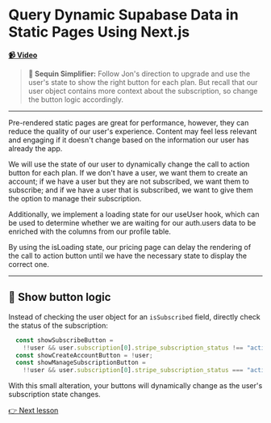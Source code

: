 # Query Dynamic Supabase Data in Static Pages Using Next.js

**[📹 Video](https://egghead.io/lessons/supabase-query-dynamic-supabase-data-in-static-pages-using-next-js)**

> **🔁 Sequin Simplifier:** Follow Jon's direction to upgrade and use the user's state to show the right button for each plan. But recall that our user object contains more context about the subscription, so change the button logic accordingly.

---

Pre-rendered static pages are great for performance, however, they can reduce the quality of our user's experience. Content may feel less relevant and engaging if it doesn't change based on the information our user has already the app.

We will use the state of our user to dynamically change the call to action button for each plan. If we don't have a user, we want them to create an account; if we have a user but they are not subscribed, we want them to subscribe; and if we have a user that is subscribed, we want to give them the option to manage their subscription.

Additionally, we implement a loading state for our useUser hook, which can be used to determine whether we are waiting for our auth.users data to be enriched with the columns from our profile table.

By using the isLoading state, our pricing page can delay the rendering of the call to action button until we have the necessary state to display the correct one.

---

## 🔁 Show button logic

Instead of checking the user object for an `isSubscribed` field, directly check the status of the subscription:

```js
  const showSubscribeButton =
    !!user && user.subscription[0].stripe_subscription_status !== "active";
  const showCreateAccountButton = !user;
  const showManageSubscriptionButton =
    !!user && user.subscription[0].stripe_subscription_status === "active";
```

With this small alteration, your buttons will dynamically change as the user's subscription state changes.

[👉 Next lesson](/19-pass-supabase-session-cookie-to-api-route-to-identify-user)